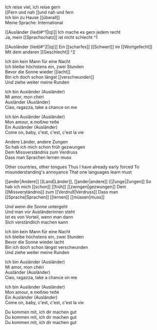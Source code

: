Ich reise viel, ich reise gern  
[[Fern und nah ]]und nah und fern  
Ich bin zu Hause [[überall]]  
Meine Sprache: International

[[Ausländer (lied)#^1|(q)]] Ich mache es gern jedem recht  
Ja, mein [[Sprachschatz]] ist nicht schlecht ^1

[[Ausländer (lied)#^2|(q)]] Ein [[scharfes]] [[Schwert]] im [[Wortgefecht]]  
Mit dem anderen [[Geschlecht]] ^2

Ich bin kein Mann für eine Nacht  
Ich bleibe höchstens ein, zwei Stunden  
Bevor die Sonne wieder [[lacht]]  
Bin ich doch schon längst [[verschwunden]]  
Und ziehe weiter meine Runden

Ich bin Ausländer (Ausländer)  
Mi amor, mon chéri  
Ausländer (Ausländer)  
Ciao, ragazza, take a chance on me

Ich bin Ausländer (Ausländer)  
Mon amour, я люблю тебя  
Ein Ausländer (Ausländer)  
Come on, baby, c'est, c'est, c'est la vie

Andere Länder, andere Zungen  
So hab ich mich schon früh gezwungen  
Dem Missverständnis zum Verdruss  
Dass man Sprachen lernen muss

Other countries, other tongues
Thus I have already early forced
To misunderstanding's annoyance
That one languages learn must

[[ander|Andere]] [[Land|Länder]], [[ander|andere]] [[Zunge|Zungen]]
So hab ich mich [[schon]] [[früh]] [[zwingen|gezwungen]]
Dem [[Missverständnis]] zum [[Verdruß|Verdruss]]
Dass man [[Sprache|Sprachen]] [[lernen]] [[müssen|muss]]

Und wenn die Sonne untergeht  
Und man vor Ausländerinnen steht  
Ist es von Vorteil, wenn man dann  
Sich verständlich machen kann

Ich bin kein Mann für eine Nacht  
Ich bleibe höchstens ein, zwei Stunden  
Bevor die Sonne wieder lacht  
Bin ich doch schon längst verschwunden  
Und ziehe weiter meine Runden

Ich bin Ausländer (Ausländer)  
Mi amor, mon chéri  
Ausländer (Ausländer)  
Ciao, ragazza, take a chance on me

Ich bin Ausländer (Ausländer)  
Mon amour, я люблю тебя  
Ein Ausländer (Ausländer)  
Come on, baby, c'est, c'est, c'est la vie

Du kommen mit, ich dir machen gut  
Du kommen mit, ich dir machen gut  
Du kommen mit, ich dir machen gut
